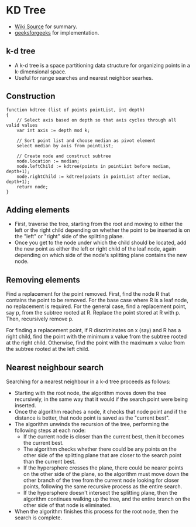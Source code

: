 # KD Tree
* [Wiki Source](https://en.wikipedia.org/wiki/K-d_tree) for summary.
* [geeksforgeeks](https://www.geeksforgeeks.org/k-dimensional-tree/) for implementation.

## k-d tree
* A k-d tree is a space partitioning data structure for organizing points in a k-dimensional space.
* Useful for range searches and nearest neighbor searhes.

## Construction 
```
function kdtree (list of points pointList, int depth)
{
    // Select axis based on depth so that axis cycles through all valid values
    var int axis := depth mod k;

    // Sort point list and choose median as pivot element
    select median by axis from pointList;

    // Create node and construct subtree
    node.location := median;
    node.leftChild := kdtree(points in pointList before median, depth+1);
    node.rightChild := kdtree(points in pointList after median, depth+1);
    return node;
}
```

## Adding elements
* First, traverse the tree, starting from the root and moving to either the left or the right child depending on whether the point to be inserted is on the "left" or "right" side of the splitting plane.
* Once you get to the node under which the child should be located, add the new point as either the left or right child of the leaf node, again depending on which side of the node's splitting plane contains the new node.

## Removing elements
Find a replacement for the point removed. First, find the node R that contains the point to be removed. For the base case where R is a leaf node, no replacement is required. For the general case, find a replacement point, say p, from the subtree rooted at R. Replace the point stored at R with p. Then, recursively remove p.

For finding a replacement point, if R discriminates on x (say) and R has a right child, find the point with the minimum x value from the subtree rooted at the right child. Otherwise, find the point with the maximum x value from the subtree rooted at the left child.

## Nearest neighbour search
Searching for a nearest neighbour in a k-d tree proceeds as follows:

* Starting with the root node, the algorithm moves down the tree recursively, in the same way that it would if the search point were being inserted.
* Once the algorithm reaches a node, it checks that node point and if the distance is better, that node point is saved as the "current best".
* The algorithm unwinds the recursion of the tree, performing the following steps at each node:
  * If the current node is closer than the current best, then it becomes the current best.
  * The algorithm checks whether there could be any points on the other side of the splitting plane that are closer to the search point than the current best. 
  * If the hypersphere crosses the plane, there could be nearer points on the other side of the plane, so the algorithm must move down the other branch of the tree from the current node looking for closer points, following the same recursive process as the entire search.
  * If the hypersphere doesn't intersect the splitting plane, then the algorithm continues walking up the tree, and the entire branch on the other side of that node is eliminated.
* When the algorithm finishes this process for the root node, then the search is complete.



